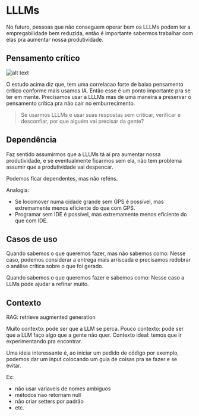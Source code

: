 # LLLMs
No futuro, pessoas que não conseguem operar bem os LLLMs podem ter a empregabilidade bem reduzida, então é importante sabermos trabalhar com elas pra aumentar nossa produtividade.

## Pensamento crítico
![alt text](image.png)

O estudo acima diz que, tem uma correlacao forte de baixo pensamento crítico conforme mais usamos IA. Então esse é um ponto importante pra se ter em mente. Precisamos usar a LLLMs mas de uma maneira a preservar o pensamento crítica pra não cair no emburrecimento.

> Se usarmos LLLMs e usar suas respostas sem criticar, verificar e desconfiar, por que alguém vai precisar da gente?

## Dependência
Faz sentido assumirmos que a LLLMs tá aí pra aumentar nossa produtividade, e se eventualmente ficarmos sem ela, não tem problema assumir que a produtividade vai despencar.

Podemos ficar dependentes, mas não reféns.

Analogia:
 - Se locomover numa cidade grande sem GPS é possível, mas extremamente menos eficiente do que com GPS.
 - Programar sem IDE é possível, mas extremamente menos eficiente do que com IDE.

## Casos de uso
Quando sabemos o que queremos fazer, mas não sabemos como: Nesse caso, podemos considerar a entrega mais arriscada e precisamos redobrar o análise crítica sobre o que foi gerado.

Quando sabemos o que queremos fazer e sabemos como: Nesse caso a LLMs pode ajudar a refinar muito.

## Contexto

RAG: retrieve augmented generation

Muito contexto: pode ser que a LLM se perca.
Pouco contexto: pode ser que a LLM faço algo que a gente não quer.
Contexto ideal: temos que ir experimentando pra encontrar.

Uma ideia interessante é, ao iniciar um pedido de código por exemplo, podemos dar um input colocando um guia de coisas pra se fazer e se evitar. 

Ex:
 - não usar variaveis de nomes ambiguos
 - métodos nao retornam null
 - não criar setters por padrão
 - etc.